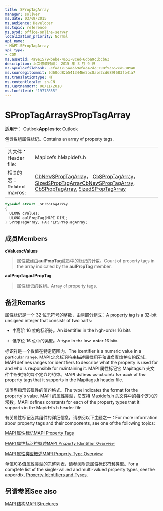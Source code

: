 ```yaml
---
title: SPropTagArray
manager: soliver
ms.date: 03/09/2015
ms.audience: Developer
ms.topic: reference
ms.prod: office-online-server
localization_priority: Normal
api_name:
- MAPI.SPropTagArray
api_type:
- COM
ms.assetid: 4a9e1579-bebe-4a51-8ced-6dba9c3bcb63
description: 上次修改时间： 2015 年 3 月 9 日
ms.openlocfilehash: 5cfad1c75aaab9afae47de5798f9e6b7ea530940
ms.sourcegitcommit: 9d60cd82b5413446e5bc8ace2cd689f683fb41a7
ms.translationtype: MT
ms.contentlocale: zh-CN
ms.lasthandoff: 06/11/2018
ms.locfileid: "19778855"
---
```

# <a name="sproptagarray"></a><span data-ttu-id="240b8-103">SPropTagArray</span><span class="sxs-lookup"><span data-stu-id="240b8-103">SPropTagArray</span></span>

  
  
<span data-ttu-id="240b8-104">**适用于**： Outlook</span><span class="sxs-lookup"><span data-stu-id="240b8-104">**Applies to**: Outlook</span></span> 
  
<span data-ttu-id="240b8-105">包含数组属性标记。</span><span class="sxs-lookup"><span data-stu-id="240b8-105">Contains an array of property tags.</span></span> 
  
|||
|:-----|:-----|
|<span data-ttu-id="240b8-106">头文件：</span><span class="sxs-lookup"><span data-stu-id="240b8-106">Header file:</span></span>  <br/> |<span data-ttu-id="240b8-107">Mapidefs.h</span><span class="sxs-lookup"><span data-stu-id="240b8-107">Mapidefs.h</span></span>  <br/> |
|<span data-ttu-id="240b8-108">相关的宏：</span><span class="sxs-lookup"><span data-stu-id="240b8-108">Related macros:</span></span>  <br/> |<span data-ttu-id="240b8-109">[CbNewSPropTagArray](cbnewsproptagarray.md)， [CbSPropTagArray](cbsproptagarray.md)， [SizedSPropTagArray](sizedsproptagarray.md)</span><span class="sxs-lookup"><span data-stu-id="240b8-109">[CbNewSPropTagArray](cbnewsproptagarray.md), [CbSPropTagArray](cbsproptagarray.md), [SizedSPropTagArray](sizedsproptagarray.md)</span></span> <br/> |
   
```cpp
typedef struct _SPropTagArray
{
  ULONG cValues;
  ULONG aulPropTag[MAPI_DIM];
} SPropTagArray, FAR *LPSPropTagArray;

```

## <a name="members"></a><span data-ttu-id="240b8-110">成员</span><span class="sxs-lookup"><span data-stu-id="240b8-110">Members</span></span>

 <span data-ttu-id="240b8-111">**cValues**</span><span class="sxs-lookup"><span data-stu-id="240b8-111">**cValues**</span></span>
  
> <span data-ttu-id="240b8-112">属性数组由**aulPropTag**成员中的标记的计数。</span><span class="sxs-lookup"><span data-stu-id="240b8-112">Count of property tags in the array indicated by the **aulPropTag** member.</span></span> 
    
 <span data-ttu-id="240b8-113">**aulPropTag**</span><span class="sxs-lookup"><span data-stu-id="240b8-113">**aulPropTag**</span></span>
  
> <span data-ttu-id="240b8-114">属性标记的数组。</span><span class="sxs-lookup"><span data-stu-id="240b8-114">Array of property tags.</span></span>
    
## <a name="remarks"></a><span data-ttu-id="240b8-115">备注</span><span class="sxs-lookup"><span data-stu-id="240b8-115">Remarks</span></span>

<span data-ttu-id="240b8-116">属性标记是一个 32 位无符号的整数，由两部分组成：</span><span class="sxs-lookup"><span data-stu-id="240b8-116">A property tag is a 32-bit unsigned integer that consists of two parts:</span></span> 
  
- <span data-ttu-id="240b8-117">中高阶 16 位的标识符。</span><span class="sxs-lookup"><span data-stu-id="240b8-117">An identifier in the high-order 16 bits.</span></span>
    
- <span data-ttu-id="240b8-118">低序位 16 位中的类型。</span><span class="sxs-lookup"><span data-stu-id="240b8-118">A type in the low-order 16 bits.</span></span>
    
<span data-ttu-id="240b8-119">标识符是一个数值在特定范围内。</span><span class="sxs-lookup"><span data-stu-id="240b8-119">The identifier is a numeric value in a particular range.</span></span> <span data-ttu-id="240b8-120">MAPI 定义标识符来描述属性用于和谁负责维护它的区域。</span><span class="sxs-lookup"><span data-stu-id="240b8-120">MAPI defines ranges for identifiers to describe what the property is used for and who is responsible for maintaining it.</span></span> <span data-ttu-id="240b8-121">MAPI 属性标记它 Mapitags.h 头文件中所支持的每个定义的约束。</span><span class="sxs-lookup"><span data-stu-id="240b8-121">MAPI defines constraints for each of the property tags that it supports in the Mapitags.h header file.</span></span>
  
<span data-ttu-id="240b8-122">该类型指示该属性的值的格式。</span><span class="sxs-lookup"><span data-stu-id="240b8-122">The type indicates the format for the property's value.</span></span> <span data-ttu-id="240b8-123">MAPI 的属性类型，它支持 Mapidefs.h 头文件中的每个定义的常数。</span><span class="sxs-lookup"><span data-stu-id="240b8-123">MAPI defines constants for each of the property types that it supports in the Mapidefs.h header file.</span></span> 
  
<span data-ttu-id="240b8-124">有关属性标记及其组件的详细信息，请参阅以下主题之一：</span><span class="sxs-lookup"><span data-stu-id="240b8-124">For more information about property tags and their components, see one of the following topics:</span></span> 
  
[<span data-ttu-id="240b8-125">MAPI 属性标记</span><span class="sxs-lookup"><span data-stu-id="240b8-125">MAPI Property Tags</span></span>](mapi-property-tags.md)
  
[<span data-ttu-id="240b8-126">MAPI 属性标识符概述</span><span class="sxs-lookup"><span data-stu-id="240b8-126">MAPI Property Identifier Overview</span></span>](mapi-property-identifier-overview.md)
  
[<span data-ttu-id="240b8-127">MAPI 属性类型概述</span><span class="sxs-lookup"><span data-stu-id="240b8-127">MAPI Property Type Overview</span></span>](mapi-property-type-overview.md)
  
<span data-ttu-id="240b8-128">单值和多值属性类型的完整列表，请参阅附录[属性标识符和类型](property-identifiers-and-types.md)。</span><span class="sxs-lookup"><span data-stu-id="240b8-128">For a complete list of the single-valued and multi-valued property types, see the appendix, [Property Identifiers and Types](property-identifiers-and-types.md).</span></span> 
  
## <a name="see-also"></a><span data-ttu-id="240b8-129">另请参阅</span><span class="sxs-lookup"><span data-stu-id="240b8-129">See also</span></span>



[<span data-ttu-id="240b8-130">MAPI 结构</span><span class="sxs-lookup"><span data-stu-id="240b8-130">MAPI Structures</span></span>](mapi-structures.md)

